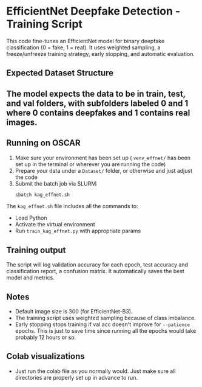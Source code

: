 # EfficientNet Deepfake Detection - Training Script

This code fine-tunes an EfficientNet model for binary deepfake classification (0 = fake, 1 = real). It uses weighted sampling, a freeze/unfreeze training strategy, early stopping, and automatic evaluation.

## Expected Dataset Structure

The model expects the data to be in train, test, and val folders, with subfolders labeled 0 and 1 where 0 contains deepfakes and 1 contains real images. 
---

##  Running on OSCAR


1.  Make sure your environment has been set up ( `venv_effnet/` has been set up in the terminal or wherever you are running the code)
2.  Prepare your data under a `Dataset/` folder, or otherwise and just adjust the code
3.  Submit the batch job via SLURM:
    ```bash
    sbatch kag_effnet.sh
    ```

The `kag_effnet.sh` file includes all the commands to:

* Load Python
* Activate the virtual environment
* Run `train_kag_effnet.py` with appropriate params

## Training output

The script will log validation accuracy for each epoch, test accuracy and classification report, a confusion matrix. It automatically saves the best model and metrics.


##  Notes

* Default image size is 300 (for EfficientNet-B3).
* The training script uses weighted sampling because of class imbalance.
* Early stopping stops training if val acc doesn't improve for `--patience` epochs. This is just to save time since running all the epochs would take probably 12 hours or so.

## Colab visualizations 

* Just run the colab file as you normally would. Just make sure all directories are properly set up in advance to run. 